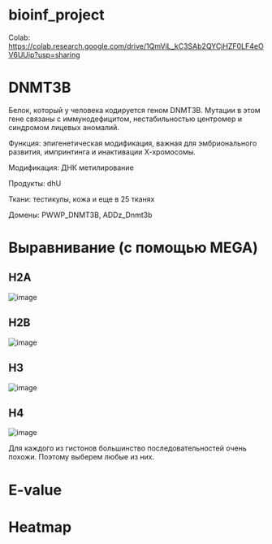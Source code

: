 # bioinf_project
Colab: https://colab.research.google.com/drive/1QmViL_kC3SAb2QYCjHZF0LF4eOV6UUip?usp=sharing
# DNMT3B
Белок, который у человека кодируется геном DNMT3B. Мутации в этом гене связаны с иммунодефицитом, нестабильностью центромер и синдромом лицевых аномалий.

Функция:  эпигенетическая модификация, важная для эмбрионального развития, импринтинга и инактивации Х-хромосомы.

Модификация: ДНК метилирование

Продукты: dhU

Ткани: тестикулы, кожа и еще в 25 тканях

Домены: PWWP_DNMT3B, ADDz_Dnmt3b

# Выравнивание (с помощью MEGA)
## H2A

![image](https://github.com/crimsonnclover/bioinf_project/assets/99398496/cfafaf2c-a7cb-4357-a8d1-effeb81a60b8)

## H2B

![image](https://github.com/crimsonnclover/bioinf_project/assets/99398496/d0a010ac-5ec1-478c-886f-0d73bc2303ed)

## H3

![image](https://github.com/crimsonnclover/bioinf_project/assets/99398496/2ae23444-7d54-492e-8589-594168092342)

## H4

![image](https://github.com/crimsonnclover/bioinf_project/assets/99398496/44beaccd-f9ec-4cc7-a9e2-9596aacb88dd)

Для каждого из гистонов большинство последовательностей очень похожи. Поэтому выберем любые из них.

# E-value

# Heatmap
